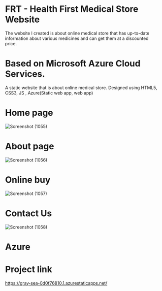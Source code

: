 # FRT - Health First Medical Store Website 
The website I created is about online medical store that has up-to-date information about various medicines and can get them at a discounted price.

# Based on Microsoft Azure Cloud Services.

A static website that is about online medical store.
Designed using HTML5, CSS3, JS , Azure(Static web app, web app)

# Home page
![Screenshot (1055)](https://user-images.githubusercontent.com/84828933/174812516-f42347ce-9591-4999-a2c5-00325f44ea4b.png)

# About page
![Screenshot (1056)](https://user-images.githubusercontent.com/84828933/174814122-374f359f-593b-41b2-a731-026d76d18399.png)

# Online buy
![Screenshot (1057)](https://user-images.githubusercontent.com/84828933/174814536-d7ccaa44-d146-4c79-bdd7-5aefdef3c22f.png)

# Contact Us
![Screenshot (1058)](https://user-images.githubusercontent.com/84828933/174815136-0ae67b2f-334c-478c-a65f-1fab12c279a6.png)

# Azure

# Project link 
https://gray-sea-0d0f76810.1.azurestaticapps.net/
